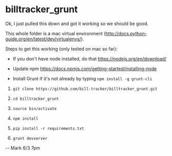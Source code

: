 # billtracker_grunt

Ok, I just pulled this down and got it working so we should be good.

This whole folder is a mac virtual environment (http://docs.python-guide.org/en/latest/dev/virtualenvs/).

Steps to get this working (only tested on mac so far):

* If you don't have node installed, do that https://nodejs.org/en/download/

* Update npm https://docs.npmjs.com/getting-started/installing-node

* Install Grunt if it's not already by typing `npm install -g grunt-cli`

1. `git clone https://github.com/bill-tracker/billtracker_grunt.git`

2. `cd billtracker_grunt`

3. `source bin/activate`

4. `npm install`

5. `pip install -r requirements.txt`

6. `grunt devserver`


-- Mark 6/3 7pm
